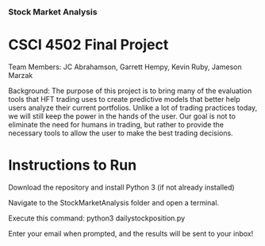 ### Stock Market Analysis

# CSCI 4502 Final Project

Team Members: JC Abrahamson, Garrett Hempy, Kevin Ruby, Jameson Marzak

Background: The purpose of this project is to bring many of the evaluation tools that HFT trading uses to create predictive models that better help users analyze their current portfolios. Unlike a lot of trading practices today, we will still keep the power in the hands of the user. Our goal is not to eliminate the need for humans in trading, but rather to provide the necessary tools to allow the user to make the best trading decisions.


# Instructions to Run

Download the repository and install Python 3 (if not already installed)

Navigate to the StockMarketAnalysis folder and open a terminal.

Execute this command: python3 dailystockposition.py

Enter your email when prompted, and the results will be sent to your inbox!
